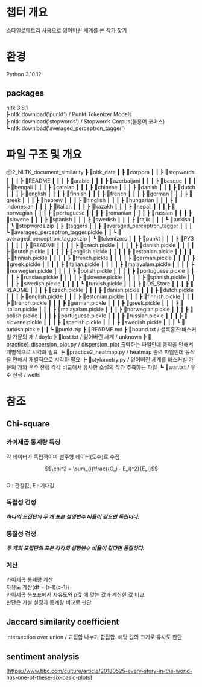 # 챕터 개요
스타일로메트리 사용으로 잃어버린 세계를 쓴 작가 찾기  


# 환경  

Python 3.10.12  

## packages
nltk                      3.8.1  
  ┣ nltk.download('punkt') / Punkt Tokenizer Models  
  ┣ nltk.download('stopwords') / Stopwords Corpus(불용어 코퍼스)  
  ┗ nltk.download('averaged_perceptron_tagger')  
 

# 파일 구조 및 개요

 📦2_NLTK_document_similarity
 ┣ 📂nltk_data
 ┃ ┣ 📂corpora
 ┃ ┃ ┣ 📂stopwords
 ┃ ┃ ┃ ┣ 📜README
 ┃ ┃ ┃ ┣ 📜arabic
 ┃ ┃ ┃ ┣ 📜azerbaijani
 ┃ ┃ ┃ ┣ 📜basque
 ┃ ┃ ┃ ┣ 📜bengali
 ┃ ┃ ┃ ┣ 📜catalan
 ┃ ┃ ┃ ┣ 📜chinese
 ┃ ┃ ┃ ┣ 📜danish
 ┃ ┃ ┃ ┣ 📜dutch
 ┃ ┃ ┃ ┣ 📜english
 ┃ ┃ ┃ ┣ 📜finnish
 ┃ ┃ ┃ ┣ 📜french
 ┃ ┃ ┃ ┣ 📜german
 ┃ ┃ ┃ ┣ 📜greek
 ┃ ┃ ┃ ┣ 📜hebrew
 ┃ ┃ ┃ ┣ 📜hinglish
 ┃ ┃ ┃ ┣ 📜hungarian
 ┃ ┃ ┃ ┣ 📜indonesian
 ┃ ┃ ┃ ┣ 📜italian
 ┃ ┃ ┃ ┣ 📜kazakh
 ┃ ┃ ┃ ┣ 📜nepali
 ┃ ┃ ┃ ┣ 📜norwegian
 ┃ ┃ ┃ ┣ 📜portuguese
 ┃ ┃ ┃ ┣ 📜romanian
 ┃ ┃ ┃ ┣ 📜russian
 ┃ ┃ ┃ ┣ 📜slovene
 ┃ ┃ ┃ ┣ 📜spanish
 ┃ ┃ ┃ ┣ 📜swedish
 ┃ ┃ ┃ ┣ 📜tajik
 ┃ ┃ ┃ ┗ 📜turkish
 ┃ ┃ ┗ 📜stopwords.zip
 ┃ ┣ 📂taggers
 ┃ ┃ ┣ 📂averaged_perceptron_tagger
 ┃ ┃ ┃ ┗ 📜averaged_perceptron_tagger.pickle
 ┃ ┃ ┗ 📜averaged_perceptron_tagger.zip
 ┃ ┗ 📂tokenizers
 ┃ ┃ ┣ 📂punkt
 ┃ ┃ ┃ ┣ 📂PY3
 ┃ ┃ ┃ ┃ ┣ 📜README
 ┃ ┃ ┃ ┃ ┣ 📜czech.pickle
 ┃ ┃ ┃ ┃ ┣ 📜danish.pickle
 ┃ ┃ ┃ ┃ ┣ 📜dutch.pickle
 ┃ ┃ ┃ ┃ ┣ 📜english.pickle
 ┃ ┃ ┃ ┃ ┣ 📜estonian.pickle
 ┃ ┃ ┃ ┃ ┣ 📜finnish.pickle
 ┃ ┃ ┃ ┃ ┣ 📜french.pickle
 ┃ ┃ ┃ ┃ ┣ 📜german.pickle
 ┃ ┃ ┃ ┃ ┣ 📜greek.pickle
 ┃ ┃ ┃ ┃ ┣ 📜italian.pickle
 ┃ ┃ ┃ ┃ ┣ 📜malayalam.pickle
 ┃ ┃ ┃ ┃ ┣ 📜norwegian.pickle
 ┃ ┃ ┃ ┃ ┣ 📜polish.pickle
 ┃ ┃ ┃ ┃ ┣ 📜portuguese.pickle
 ┃ ┃ ┃ ┃ ┣ 📜russian.pickle
 ┃ ┃ ┃ ┃ ┣ 📜slovene.pickle
 ┃ ┃ ┃ ┃ ┣ 📜spanish.pickle
 ┃ ┃ ┃ ┃ ┣ 📜swedish.pickle
 ┃ ┃ ┃ ┃ ┗ 📜turkish.pickle
 ┃ ┃ ┃ ┣ 📜.DS_Store
 ┃ ┃ ┃ ┣ 📜README
 ┃ ┃ ┃ ┣ 📜czech.pickle
 ┃ ┃ ┃ ┣ 📜danish.pickle
 ┃ ┃ ┃ ┣ 📜dutch.pickle
 ┃ ┃ ┃ ┣ 📜english.pickle
 ┃ ┃ ┃ ┣ 📜estonian.pickle
 ┃ ┃ ┃ ┣ 📜finnish.pickle
 ┃ ┃ ┃ ┣ 📜french.pickle
 ┃ ┃ ┃ ┣ 📜german.pickle
 ┃ ┃ ┃ ┣ 📜greek.pickle
 ┃ ┃ ┃ ┣ 📜italian.pickle
 ┃ ┃ ┃ ┣ 📜malayalam.pickle
 ┃ ┃ ┃ ┣ 📜norwegian.pickle
 ┃ ┃ ┃ ┣ 📜polish.pickle
 ┃ ┃ ┃ ┣ 📜portuguese.pickle
 ┃ ┃ ┃ ┣ 📜russian.pickle
 ┃ ┃ ┃ ┣ 📜slovene.pickle
 ┃ ┃ ┃ ┣ 📜spanish.pickle
 ┃ ┃ ┃ ┣ 📜swedish.pickle
 ┃ ┃ ┃ ┗ 📜turkish.pickle
 ┃ ┃ ┗ 📜punkt.zip
 ┣ 📜README.md
 ┣ 📜hound.txt / 셜록홈즈:바스커빌 가문의 개 / doyle
 ┣ 📜lost.txt / 잃어버린 세계 / unknown
 ┣ 📜practice1_dispersion_plot.py / dispersion_plot 출력하는 파일인데 동작을 안해서 개별적으로 시각화 필요
 ┣ 📜practice2_heatmap.py / heatmap 출력 파일인데 동작을 안해서 개별적으로 시각화 필요
 ┣ 📜stylometry.py / 잃어버린 세계를 바스커빌 가문의 개와 우주 전쟁 각각 비교해서 유사한 소설의 작가 추측하는 파일
 ┗ 📜war.txt / 우주 전쟁 / wells

# 참조

## Chi-square

### 카이제곱 통계량 특징
각 데이터가 독립적이며 범주형 데이터(도수)로 수집  

$$\chi^2 = \sum_{i}\frac{(O_i - E_i)^2}{E_i}$$  
O : 관찰값, E : 기대값  

### 독립성 검정  
  ***하나의 모집단의 두 개 표본 설명변수 비율이 같으면 독립이다.***  
### 동질성 검정  
  ***두 개의 모집단의 표본 각각의 설명변수 비율이 같다면 동질하다.***  

### 계산  
  카이제곱 통계량 계산  
  자유도 계산(df = (r-1)(c-1))  
  카이제곱 분포표에서 자유도와 p값 에 맞는 값과 계산한 값 비교  
  판단은 가설 설정과 통계량 비교로 판단  


## Jaccard similarity coefficient
intersection over union / 교집합 나누기 합집합. 해당 값의 크기로 유사도 판단

## sentiment analysis
[https://www.bbc.com/culture/article/20180525-every-story-in-the-world-has-one-of-these-six-basic-plots]
